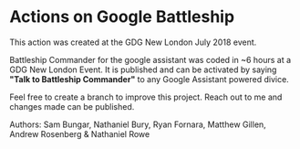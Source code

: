 # Actions on Google Battleship

This action was created at the GDG New London July 2018 event.

Battleship Commander for the google assistant was coded in ~6 hours at a GDG New London Event. It is published and can be activated by saying **"Talk to Battleship Commander"** to any Google Assistant powered divice.

Feel free to create a branch to improve this project. Reach out to me and changes made can be published.

Authors:
Sam Bungar,
Nathaniel Bury,
Ryan Fornara,
Matthew Gillen,
Andrew Rosenberg &
Nathaniel Rowe
